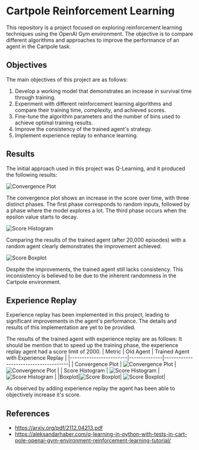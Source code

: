 # Cartpole Reinforcement Learning

This repository is a project focused on exploring reinforcement learning techniques using the OpenAI Gym environment. The objective is to compare different algorithms and approaches to improve the performance of an agent in the Cartpole task.

## Objectives

The main objectives of this project are as follows:

1. Develop a working model that demonstrates an increase in survival time through training.
2. Experiment with different reinforcement learning algorithms and compare their training time, complexity, and achieved scores.
3. Fine-tune the algorithm parameters and the number of bins used to achieve optimal training results.
4. Improve the consistency of the trained agent's strategy.
5. Implement experience replay to enhance learning.

## Results

The initial approach used in this project was Q-Learning, and it produced the following results:

![Convergence Plot](./resources/convergence_old.png)

The convergence plot shows an increase in the score over time, with three distinct phases. The first phase corresponds to random inputs, followed by a phase where the model explores a lot. The third phase occurs when the epsilon value starts to decay.

![Score Histogram](./resources/histogram_old.png)

Comparing the results of the trained agent (after 20,000 episodes) with a random agent clearly demonstrates the improvement achieved:

![Score Boxplot](./resources/boxplot_old.png)

Despite the improvements, the trained agent still lacks consistency. This inconsistency is believed to be due to the inherent randomness in the Cartpole environment.

## Experience Replay

Experience replay has been implemented in this project, leading to significant improvements in the agent's performance. The details and results of this implementation are yet to be provided.

The results of the trained agent with experience replay are as follows:
It should be mention that to speed up the training phase, the experience replay agent had a score limit of 2000.
| Metric                 | Old Agent | Trained Agent with Experience Replay |
|------------------------|--------------|--------------------------------------|
| Convergence Plot       | ![Convergence Plot](./resources/convergence_old.png) | ![Convergence Plot](./resources/convergence20kbuffer.png) |
| Score Histogram        | ![Score Histogram](./resources/old_agent20k.png) | ![Score Histogram](./resources/trained_agent20k.png) |
|Boxplot|![Score Boxplot](./resources/old_boxplot.png)| ![Score Boxplot](./resources/boxplot.png)|

As observed by adding experience replay the agent has been able to objectively increase it's score.

## References

- https://arxiv.org/pdf/2112.04213.pdf
- https://aleksandarhaber.com/q-learning-in-python-with-tests-in-cart-pole-openai-gym-environment-reinforcement-learning-tutorial/
